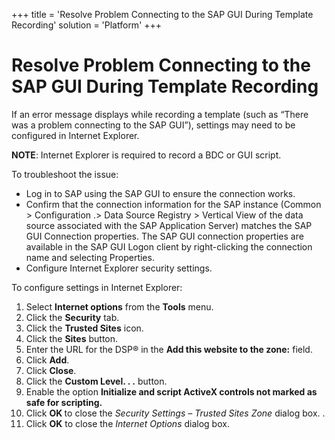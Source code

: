 +++
title = 'Resolve Problem Connecting to the SAP GUI During Template Recording'
solution = 'Platform'
+++

# Resolve Problem Connecting to the SAP GUI During Template Recording

If an error message displays while recording a template (such as “There
was a problem connecting to the SAP GUI”), settings may need to be
configured in Internet Explorer.

<span style="font-weight: bold;">NOTE</span>: Internet Explorer is
required to record a BDC or GUI script.

To troubleshoot the issue:

  - Log in to SAP using the SAP GUI to ensure the connection works.
  - Confirm that the connection information for the SAP instance (Common
    \> Configuration .\> Data Source Registry \> Vertical View of the
    data source associated with the SAP Application Server) matches the
    SAP GUI Connection properties. The SAP GUI connection properties are
    available in the SAP GUI Logon client by right-clicking the
    connection name and selecting Properties.
  - Configure Internet Explorer security settings.

To configure settings in Internet Explorer:

1.  Select <span style="font-weight: bold;">Internet options</span> from
    the <span style="font-weight: bold;">Tools</span> menu.
2.  Click the <span style="font-weight: bold;">Security</span> tab.
3.  Click the <span style="font-weight: bold;">Trusted Sites</span>
    icon.
4.  Click the <span style="font-weight: bold;">Sites</span> button.
5.  Enter the URL for the DSP® in the
    <span style="font-weight: bold;">Add this website to the
    zone:</span> field.
6.  Click <span style="font-weight: bold;">Add</span>.
7.  Click <span style="font-weight: bold;">Close</span>.
8.  Click the <span style="font-weight: bold;">Custom Level. . .</span>
    button.
9.  Enable the option <span style="font-weight: bold;">Initialize and
    script ActiveX controls not marked as safe for scripting.</span>
10. Click <span style="font-weight: bold;">OK
    </span>**<span style="font-weight: normal;">to close the
    </span><span style="font-weight: normal;font-style: italic;">Security
    Settings – Trusted</span>**<span style="font-style: italic;"> Sites
    Zone</span> dialog box. .
11. Click <span style="font-weight: bold;">OK</span> to close the
    <span style="font-style: italic;">Internet Options</span> dialog
    box.
